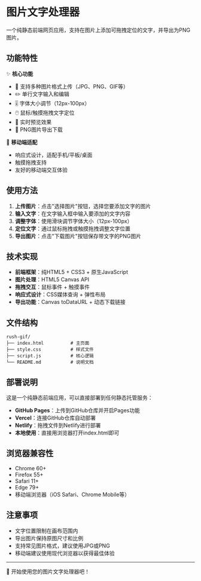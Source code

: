 # 图片文字处理器

一个纯静态前端网页应用，支持在图片上添加可拖拽定位的文字，并导出为PNG图片。

## 功能特性

✨ **核心功能**
- 📸 支持多种图片格式上传（JPG、PNG、GIF等）
- ✏️ 单行文字输入和编辑
- 🎚️ 字体大小调节（12px-100px）
- 🖱️ 鼠标/触摸拖拽文字定位
- 👀 实时预览效果
- 💾 PNG图片导出下载

📱 **移动端适配**
- 响应式设计，适配手机/平板/桌面
- 触摸拖拽支持
- 友好的移动端交互体验

## 使用方法

1. **上传图片**：点击"选择图片"按钮，选择您要添加文字的图片
2. **输入文字**：在文字输入框中输入要添加的文字内容
3. **调整字体**：使用滑块调节字体大小（12px-100px）
4. **定位文字**：通过鼠标拖拽或触摸拖拽调整文字位置
5. **导出图片**：点击"下载图片"按钮保存带文字的PNG图片

## 技术实现

- **前端框架**：纯HTML5 + CSS3 + 原生JavaScript
- **图片处理**：HTML5 Canvas API
- **拖拽交互**：鼠标事件 + 触摸事件
- **响应式设计**：CSS媒体查询 + 弹性布局
- **导出功能**：Canvas toDataURL + 动态下载链接

## 文件结构

```
rush-gif/
├── index.html          # 主页面
├── style.css           # 样式文件
├── script.js           # 核心逻辑
└── README.md           # 说明文档
```

## 部署说明

这是一个纯静态前端应用，可以直接部署到任何静态托管服务：

- **GitHub Pages**：上传到GitHub仓库并开启Pages功能
- **Vercel**：连接GitHub仓库自动部署
- **Netlify**：拖拽文件到Netlify进行部署
- **本地使用**：直接用浏览器打开index.html即可

## 浏览器兼容性

- Chrome 60+
- Firefox 55+
- Safari 11+
- Edge 79+
- 移动端浏览器（iOS Safari、Chrome Mobile等）

## 注意事项

- 文字位置限制在画布范围内
- 导出图片保持原图尺寸和比例
- 支持常见图片格式，建议使用JPG或PNG
- 移动端建议使用现代浏览器以获得最佳体验

---

🎉 开始使用您的图片文字处理器吧！
